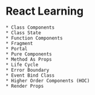 # React Learning
    * Class Components
    * Class State
    * Function Components
    * Fragment
    * Portal
    * Pure Components
    * Method As Props
    * Life Cycle
    * Error Boundary
    * Event Bind Class
    * Higher Order Components (HOC)
    * Render Props